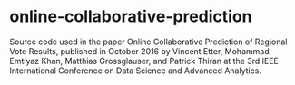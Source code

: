 # online-collaborative-prediction
Source code used in the paper Online Collaborative Prediction of Regional Vote Results, published in October 2016 by Vincent Etter, Mohammad Emtiyaz Khan, Matthias Grossglauser, and Patrick Thiran at the 3rd IEEE International Conference on Data Science and Advanced Analytics.
